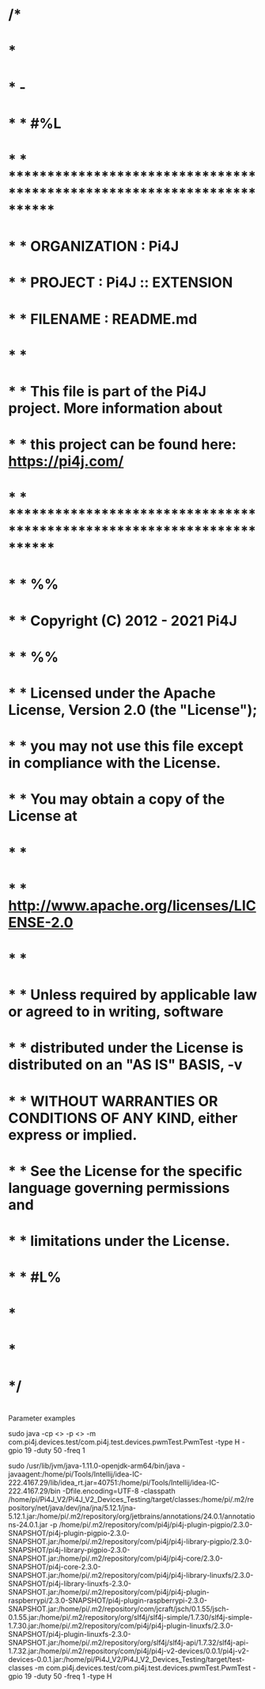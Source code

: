 
# /*
#  *
#  * -
#  *   * #%L
#  *   * **********************************************************************
#  *   * ORGANIZATION  :  Pi4J
#  *   * PROJECT       :  Pi4J :: EXTENSION
#  *   * FILENAME      :  README.md
#  *   *
#  *   * This file is part of the Pi4J project. More information about
#  *   * this project can be found here:  https://pi4j.com/
#  *   * **********************************************************************
# *   * %%
#  *   * Copyright (C) 2012 - 2021 Pi4J
# *    * %%
# *   * Licensed under the Apache License, Version 2.0 (the "License");
# *   * you may not use this file except in compliance with the License.
# *   * You may obtain a copy of the License at
# *   *
# *   *      http://www.apache.org/licenses/LICENSE-2.0
# *   *
# *   * Unless required by applicable law or agreed to in writing, software
# *   * distributed under the License is distributed on an "AS IS" BASIS, -v

# *   * WITHOUT WARRANTIES OR CONDITIONS OF ANY KIND, either express or implied.
# *   * See the License for the specific language governing permissions and
# *   * limitations under the License.
# *   * #L%
#  *
#  *
#  */
#
#


Parameter examples

sudo java -cp <>   -p <> -m com.pi4j.devices.test/com.pi4j.test.devices.pwmTest.PwmTest -type H -gpio 19   -duty 50 -freq 1 

sudo /usr/lib/jvm/java-1.11.0-openjdk-arm64/bin/java -javaagent:/home/pi/Tools/Intellij/idea-IC-222.4167.29/lib/idea_rt.jar=40751:/home/pi/Tools/Intellij/idea-IC-222.4167.29/bin -Dfile.encoding=UTF-8 -classpath /home/pi/Pi4J_V2/Pi4J_V2_Devices_Testing/target/classes:/home/pi/.m2/repository/net/java/dev/jna/jna/5.12.1/jna-5.12.1.jar:/home/pi/.m2/repository/org/jetbrains/annotations/24.0.1/annotations-24.0.1.jar -p /home/pi/.m2/repository/com/pi4j/pi4j-plugin-pigpio/2.3.0-SNAPSHOT/pi4j-plugin-pigpio-2.3.0-SNAPSHOT.jar:/home/pi/.m2/repository/com/pi4j/pi4j-library-pigpio/2.3.0-SNAPSHOT/pi4j-library-pigpio-2.3.0-SNAPSHOT.jar:/home/pi/.m2/repository/com/pi4j/pi4j-core/2.3.0-SNAPSHOT/pi4j-core-2.3.0-SNAPSHOT.jar:/home/pi/.m2/repository/com/pi4j/pi4j-library-linuxfs/2.3.0-SNAPSHOT/pi4j-library-linuxfs-2.3.0-SNAPSHOT.jar:/home/pi/.m2/repository/com/pi4j/pi4j-plugin-raspberrypi/2.3.0-SNAPSHOT/pi4j-plugin-raspberrypi-2.3.0-SNAPSHOT.jar:/home/pi/.m2/repository/com/jcraft/jsch/0.1.55/jsch-0.1.55.jar:/home/pi/.m2/repository/org/slf4j/slf4j-simple/1.7.30/slf4j-simple-1.7.30.jar:/home/pi/.m2/repository/com/pi4j/pi4j-plugin-linuxfs/2.3.0-SNAPSHOT/pi4j-plugin-linuxfs-2.3.0-SNAPSHOT.jar:/home/pi/.m2/repository/org/slf4j/slf4j-api/1.7.32/slf4j-api-1.7.32.jar:/home/pi/.m2/repository/com/pi4j/pi4j-v2-devices/0.0.1/pi4j-v2-devices-0.0.1.jar:/home/pi/Pi4J_V2/Pi4J_V2_Devices_Testing/target/test-classes -m com.pi4j.devices.test/com.pi4j.test.devices.pwmTest.PwmTest -gpio 19 -duty 50 -freq 1 -type H
